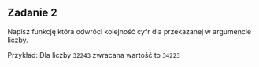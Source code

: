 Zadanie 2
---
Napisz funkcję która odwróci kolejność cyfr dla przekazanej w argumencie liczby.

Przykład:
Dla liczby `32243` zwracana wartość to `34223`

